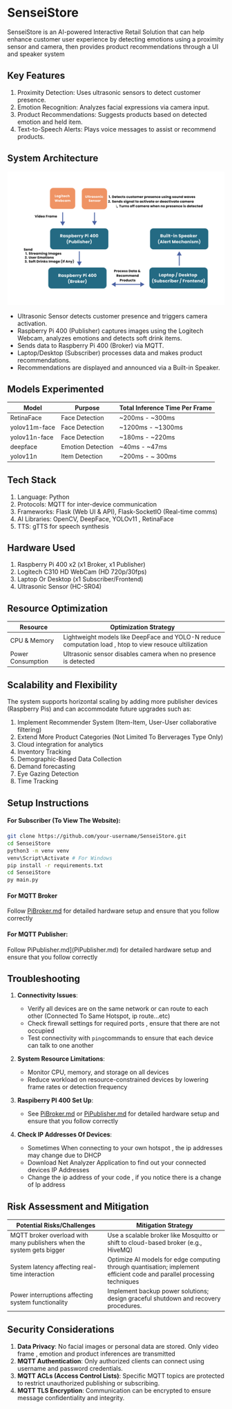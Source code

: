# SenseiStore
SenseiStore is an AI-powered Interactive Retail Solution that can help enhance customer user experience by detecting emotions using a proximity sensor and camera, then provides product recommendations through a UI and speaker system

## Key Features
1. Proximity Detection: Uses ultrasonic sensors to detect customer presence.
2. Emotion Recognition: Analyzes facial expressions via camera input.
3. Product Recommendations: Suggests products based on detected emotion and held item.
4. Text-to-Speech Alerts: Plays voice messages to assist or recommend products.

## System Architecture
![AI-powered Interactive Retail Solution System Architecture](SenseiStore/static/images/system-architecture.jpg)
- Ultrasonic Sensor detects customer presence and triggers camera activation.
- Raspberry Pi 400 (Publisher) captures images using the Logitech Webcam, analyzes emotions and detects soft drink items.
- Sends data to Raspberry Pi 400 (Broker) via MQTT.
- Laptop/Desktop (Subscriber) processes data and makes product recommendations.
- Recommendations are displayed and announced via a Built-in Speaker.
  
## Models Experimented
| Model             | Purpose         | Total Inference Time Per Frame|
|-------------------|-----------------|-------------|
| RetinaFace        | Face Detection  | ~200ms - ~300ms 
| yolov11m-face     | Face Detection  | ~1200ms - ~1300ms
| yolov11n-face     | Face Detection  | ~180ms - ~220ms |
| deepface          | Emotion Detection  | ~40ms - ~47ms |
| yolov11n          | Item Detection  | ~200ms - ~ 300ms |

## Tech Stack
1. Language: Python
2. Protocols: MQTT for inter-device communication
3. Frameworks: Flask (Web UI & API), Flask-SocketIO (Real-time comms)
4. AI Libraries: OpenCV, DeepFace, YOLOv11 , RetinaFace
5. TTS: gTTS for speech synthesis

## Hardware Used
1. Raspberry Pi 400 x2 (x1 Broker, x1 Publisher)
2. Logitech C310 HD WebCam (HD 720p/30fps)
3. Laptop Or Desktop (x1 Subscriber/Frontend)
4. Ultrasonic Sensor (HC-SR04)
   
## Resource Optimization 
| Resource  | Optimization Strategy |
| -------------      | ------------- |
| CPU & Memory       | Lightweight models like DeepFace and YOLO-N reduce computation load  , htop to view resouce ultilization |
| Power Consumption  | Ultrasonic sensor disables camera when no presence is detected  |

## Scalability and Flexibility 
The system supports horizontal scaling by adding more publisher devices (Raspberry Pis) and can accommodate future upgrades such as:
1. Implement Recommender System (Item-Item, User-User collaborative filtering)
2. Extend More Product Categories (Not Limited To Berverages Type Only)
3. Cloud integration for analytics
4. Inventory Tracking
5. Demographic-Based Data Collection
6. Demand forecasting 
7. Eye Gazing Detection
8. Time Tracking

## Setup Instructions

#### For Subscriber (To View The Website):
```bash
git clone https://github.com/your-username/SenseiStore.git
cd SenseiStore
python3 -m venv venv
venv\Script\Activate # For Windows
pip install -r requirements.txt
cd SenseiStore
py main.py
```

#### For MQTT Broker
Follow [PiBroker.md](PiBroker.md) for detailed hardware setup and ensure that you follow correctly

#### For MQTT Publisher:
Follow PiPublisher.md](PiPublisher.md) for detailed hardware setup and ensure that you follow correctly

## Troubleshooting 
1. **Connectivity Issues**:
   - Verify all devices are on the same network or can route to each other (Connected To Same Hotspot, ip route...etc)
   - Check firewall settings for required ports , ensure that there are not occupied 
   - Test connectivity with `ping`commands to ensure that each device can talk to one another 

2. **System Resource Limitations**:
   - Monitor CPU, memory, and storage on all devices
   - Reduce workload on resource-constrained devices by lowering frame rates or detection frequency

3. **Raspiberry PI 400 Set Up**:
   - See [PiBroker.md](PiBroker.md) or [PiPublisher.md](PiPublisher.md) for detailed hardware setup and ensure that you follow correctly

4. **Check IP Addresses Of Devices**:
   - Sometimes When connecting to your own hotspot , the ip addresses may change due to DHCP
   - Download Net Analyzer Application to find out your connected devices IP Addresses
   - Change the ip address of your code , if you notice there is a change of Ip address
   
## Risk Assessment and Mitigation
| Potential Risks/Challenges  | Mitigation Strategy |
| -------------      | ------------- |
| MQTT broker overload with many publishers when the system gets bigger  | Use a scalable broker like Mosquitto or shift to cloud-based broker (e.g., HiveMQ) |
| System latency affecting real-time interaction | Optimize AI models for edge computing through quantisation; implement efficient code and parallel processing techniques |
| Power interruptions affecting system functionality | Implement backup power solutions; design graceful shutdown and recovery procedures. |

## Security Considerations
1. **Data Privacy**: No facial images or personal data are stored. Only video frame , emotion and product inferences are transmitted
2. **MQTT Authentication**: Only authorized clients can connect using username and password credentials.
3. **MQTT ACLs (Access Control Lists)**: Specific MQTT topics are protected to restrict unauthorized publishing or subscribing.
4. **MQTT TLS Encryption**: Communication can be encrypted to ensure message confidentiality and integrity.
